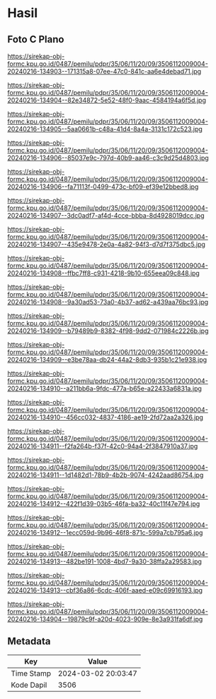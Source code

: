 # Hasil

## Foto C Plano

https://sirekap-obj-formc.kpu.go.id/0487/pemilu/pdpr/35/06/11/20/09/3506112009004-20240216-134903--171315a8-07ee-47c0-841c-aa6e4debad71.jpg

https://sirekap-obj-formc.kpu.go.id/0487/pemilu/pdpr/35/06/11/20/09/3506112009004-20240216-134904--82e34872-5e52-48f0-9aac-4584194a6f5d.jpg

https://sirekap-obj-formc.kpu.go.id/0487/pemilu/pdpr/35/06/11/20/09/3506112009004-20240216-134905--5aa0661b-c48a-41d4-8a4a-3131c172c523.jpg

https://sirekap-obj-formc.kpu.go.id/0487/pemilu/pdpr/35/06/11/20/09/3506112009004-20240216-134906--85037e9c-797d-40b9-aa46-c3c9d25d4803.jpg

https://sirekap-obj-formc.kpu.go.id/0487/pemilu/pdpr/35/06/11/20/09/3506112009004-20240216-134906--fa71113f-0499-473c-bf09-ef39e12bbed8.jpg

https://sirekap-obj-formc.kpu.go.id/0487/pemilu/pdpr/35/06/11/20/09/3506112009004-20240216-134907--3dc0adf7-af4d-4cce-bbba-8d4928019dcc.jpg

https://sirekap-obj-formc.kpu.go.id/0487/pemilu/pdpr/35/06/11/20/09/3506112009004-20240216-134907--435e9478-2e0a-4a82-94f3-d7d7f375dbc5.jpg

https://sirekap-obj-formc.kpu.go.id/0487/pemilu/pdpr/35/06/11/20/09/3506112009004-20240216-134908--ffbc7ff8-c931-4218-9b10-655eea09c848.jpg

https://sirekap-obj-formc.kpu.go.id/0487/pemilu/pdpr/35/06/11/20/09/3506112009004-20240216-134908--9a30ad53-73a0-4b37-ad62-a439aa76bc93.jpg

https://sirekap-obj-formc.kpu.go.id/0487/pemilu/pdpr/35/06/11/20/09/3506112009004-20240216-134909--b79489b9-8382-4f98-9dd2-071984c2226b.jpg

https://sirekap-obj-formc.kpu.go.id/0487/pemilu/pdpr/35/06/11/20/09/3506112009004-20240216-134909--e3be78aa-db24-44a2-8db3-935b1c21e938.jpg

https://sirekap-obj-formc.kpu.go.id/0487/pemilu/pdpr/35/06/11/20/09/3506112009004-20240216-134910--a211bb6a-9fdc-477a-b65e-a22433a6831a.jpg

https://sirekap-obj-formc.kpu.go.id/0487/pemilu/pdpr/35/06/11/20/09/3506112009004-20240216-134910--456cc032-4837-4186-ae19-2fd72aa2a326.jpg

https://sirekap-obj-formc.kpu.go.id/0487/pemilu/pdpr/35/06/11/20/09/3506112009004-20240216-134911--f2fa264b-f37f-42c0-94a4-2f3847910a37.jpg

https://sirekap-obj-formc.kpu.go.id/0487/pemilu/pdpr/35/06/11/20/09/3506112009004-20240216-134911--1d1482d1-78b9-4b2b-9074-4242aad86754.jpg

https://sirekap-obj-formc.kpu.go.id/0487/pemilu/pdpr/35/06/11/20/09/3506112009004-20240216-134912--422f1d39-03b5-46fa-ba32-40c11f47e794.jpg

https://sirekap-obj-formc.kpu.go.id/0487/pemilu/pdpr/35/06/11/20/09/3506112009004-20240216-134912--1ecc059d-9b96-46f8-871c-599a7cb795a6.jpg

https://sirekap-obj-formc.kpu.go.id/0487/pemilu/pdpr/35/06/11/20/09/3506112009004-20240216-134913--482be191-1008-4bd7-9a30-38ffa2a29583.jpg

https://sirekap-obj-formc.kpu.go.id/0487/pemilu/pdpr/35/06/11/20/09/3506112009004-20240216-134913--cbf36a86-6cdc-406f-aaed-e09c69916193.jpg

https://sirekap-obj-formc.kpu.go.id/0487/pemilu/pdpr/35/06/11/20/09/3506112009004-20240216-134904--19879c9f-a20d-4023-909e-8e3a931fa6df.jpg


## Metadata

| Key        | Value               |
| ---------- | ------------------- |
| Time Stamp | 2024-03-02 20:03:47 |
| Kode Dapil | 3506                |



